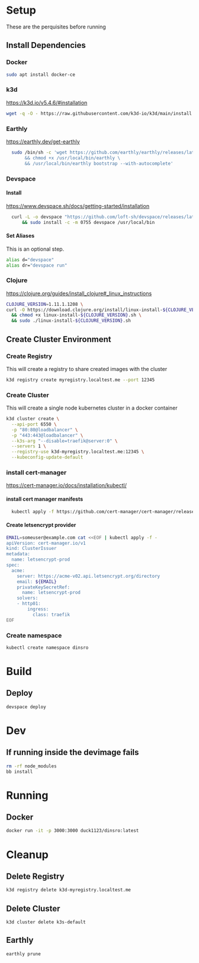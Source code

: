 # Setup

These are the perquisites before running

## Install Dependencies

### Docker

```sh
sudo apt install docker-ce
```

### k3d

https://k3d.io/v5.4.6/#installation

```sh
wget -q -O - https://raw.githubusercontent.com/k3d-io/k3d/main/install.sh | bash
```

### Earthly

https://earthly.dev/get-earthly

```sh
  sudo /bin/sh -c 'wget https://github.com/earthly/earthly/releases/latest/download/earthly-linux-amd64 -O /usr/local/bin/earthly \
       && chmod +x /usr/local/bin/earthly \
       && /usr/local/bin/earthly bootstrap --with-autocomplete'
```

### Devspace

#### Install

https://www.devspace.sh/docs/getting-started/installation

```sh
  curl -L -o devspace "https://github.com/loft-sh/devspace/releases/latest/download/devspace-linux-amd64" \
      && sudo install -c -m 0755 devspace /usr/local/bin
```

#### Set Aliases

This is an optional step.

```sh
alias d="devspace"
alias dr="devspace run"
```

### Clojure

https://clojure.org/guides/install_clojure#_linux_instructions

```sh
CLOJURE_VERSION=1.11.1.1208 \
curl -O https://download.clojure.org/install/linux-install-${CLOJURE_VERSION}.sh \
  && chmod +x linux-install-${CLOJURE_VERSION}.sh \
  && sudo ./linux-install-${CLOJURE_VERSION}.sh
```

## Create Cluster Environment

### Create Registry

This will create a registry to share created images with the cluster

```sh
k3d registry create myregistry.localtest.me --port 12345
```

### Create Cluster

This will create a single node kubernetes cluster in a docker container

```sh
k3d cluster create \
  --api-port 6550 \
  -p "80:80@loadbalancer" \
  -p "443:443@loadbalancer" \
  --k3s-arg "--disable=traefik@server:0" \
  --servers 1 \
  --registry-use k3d-myregistry.localtest.me:12345 \
  --kubeconfig-update-default
```

### install cert-manager

https://cert-manager.io/docs/installation/kubectl/

#### install cert manager manifests

```sh
  kubectl apply -f https://github.com/cert-manager/cert-manager/releases/download/v1.12.0/cert-manager.yaml
```

#### Create letsencrypt provider

```sh
EMAIL=someuser@example.com cat <<EOF | kubectl apply -f -
apiVersion: cert-manager.io/v1
kind: ClusterIssuer
metadata:
  name: letsencrypt-prod
spec:
  acme:
    server: https://acme-v02.api.letsencrypt.org/directory
    email: ${EMAIL}
    privateKeySecretRef:
      name: letsencrypt-prod
    solvers:
    - http01:
        ingress:
          class: traefik
EOF
```

### Create namespace

```sh
kubectl create namespace dinsro
```

# Build

## Deploy

```sh
devspace deploy
```

# Dev

## If running inside the devimage fails

```sh
rm -rf node_modules
bb install
```

# Running

## Docker

```sh
docker run -it -p 3000:3000 duck1123/dinsro:latest
```

# Cleanup

## Delete Registry

```sh
k3d registry delete k3d-myregistry.localtest.me
```

## Delete Cluster

```shell
k3d cluster delete k3s-default
```

## Earthly

``` sh
earthly prune
```
